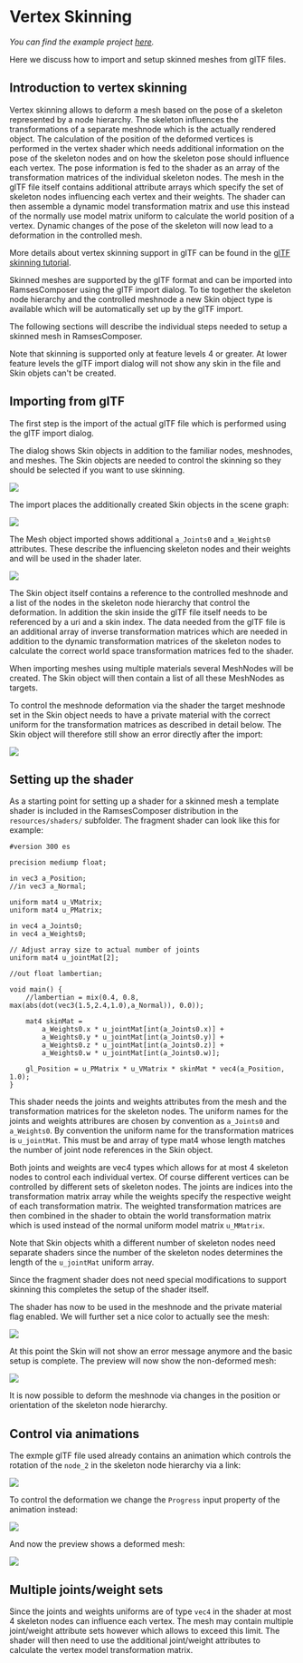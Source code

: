 <!--
SPDX-License-Identifier: MPL-2.0

This file is part of Ramses Composer
(see https://github.com/bmwcarit/ramses-composer-docs).

This Source Code Form is subject to the terms of the Mozilla Public License, v. 2.0.
If a copy of the MPL was not distributed with this file, You can obtain one at http://mozilla.org/MPL/2.0/.
-->
# Vertex Skinning
*You can find the example project [here](https://github.com/bmwcarit/ramses-composer-docs/tree/master/doc/advanced/skinning).*

Here we discuss how to import and setup skinned meshes from glTF files.


## Introduction to vertex skinning 

Vertex skinning allows to deform a mesh based on the pose of a skeleton represented by a node hierarchy. The skeleton influences the transformations of a separate meshnode which is the actually rendered object. The calculation of the position of the deformed vertices is performed in the vertex shader which needs additional information on the pose of the skeleton nodes and on how the skeleton pose should influence each vertex. The pose information is fed to the shader as an array of the transformation matrices of the individual skeleton nodes. The mesh in the glTF file itself contains additional attribute arrays which specify the set of skeleton nodes influencing each vertex and their weights. The shader can then assemble a dynamic model transformation matrix and use this instead of the normally use model matrix uniform to calculate the world position of a vertex. Dynamic changes of the pose of the skeleton will now lead to a deformation in the controlled mesh. 

More details about vertex skinning support in glTF can be found in the [glTF skinning tutorial](https://github.com/KhronosGroup/glTF-Tutorials/blob/master/gltfTutorial/gltfTutorial_020_Skins.md).

Skinned meshes are supported by the glTF format and can be imported into RamsesComposer using the glTF import dialog. To tie together the skeleton node hierarchy and the controlled meshnode a new Skin object type is available which will be automatically set up by the glTF import.

The following sections will describe the individual steps needed to setup a skinned mesh in RamsesComposer.

Note that skinning is supported only at feature levels 4 or greater. At lower feature levels the glTF import dialog will not show any skin in the file and Skin objets can't be created.

## Importing from glTF

The first step is the import of the actual glTF file which is performed using the glTF import dialog.

The dialog shows Skin objects in addition to the familiar nodes, meshnodes, and meshes. The Skin objects are needed to control the skinning so they should be selected if you want to use skinning.

![](./docs/import-dialog.png)

The import places the additionally created Skin objects in the scene graph:

![](./docs/scenegraph-with-skin.png)

The Mesh object imported shows additional `a_Joints0` and `a_Weights0` attributes. These describe the influencing skeleton nodes and their weights and will be used in the shader later.

![](./docs/mesh-property-browser.png)

The Skin object itself contains a reference to the controlled meshnode and a list of the nodes in the skeleton node hierarchy that control the deformation. In addition the skin inside the glTF file itself needs to be referenced by a uri and a skin index. The data needed from the glTF file is an additional array of inverse transformation matrices which are needed in addition to the dynamic transformation matrices of the skeleton nodes to calculate the correct world space transformation matrices fed to the shader.

When importing meshes using multiple materials several MeshNodes will be created. The Skin object will then contain a list of all these MeshNodes as targets.

To control the meshnode deformation via the shader the target meshnode set in the Skin object needs to have a private material with the correct uniform for the transformation matrices as described in detail below. The Skin object will therefore still show an error directly after the import:

![](./docs/skin-property-browser.png)


## Setting up the shader

As a starting point for setting up a shader for a skinned mesh a template shader is included in the RamsesComposer distribution in the `resources/shaders/` subfolder. The fragment shader can look like this for example:

```
#version 300 es

precision mediump float;

in vec3 a_Position;
//in vec3 a_Normal;

uniform mat4 u_VMatrix;
uniform mat4 u_PMatrix;

in vec4 a_Joints0;
in vec4 a_Weights0;

// Adjust array size to actual number of joints
uniform mat4 u_jointMat[2];

//out float lambertian;

void main() {
	//lambertian = mix(0.4, 0.8, max(abs(dot(vec3(1.5,2.4,1.0),a_Normal)), 0.0));

	mat4 skinMat = 
		a_Weights0.x * u_jointMat[int(a_Joints0.x)] +
		a_Weights0.y * u_jointMat[int(a_Joints0.y)] +
		a_Weights0.z * u_jointMat[int(a_Joints0.z)] +
		a_Weights0.w * u_jointMat[int(a_Joints0.w)];

    gl_Position = u_PMatrix * u_VMatrix * skinMat * vec4(a_Position, 1.0);
}
```

This shader needs the joints and weights attributes from the mesh and the transformation matrices for the skeleton nodes. The uniform names for the joints and weights attribures are chosen by convention as `a_Joints0` and `a_Weights0`. By convention the uniform name for the transformation matrices is `u_jointMat`. This must be and array of type mat4 whose length matches the number of joint node references in the Skin object.

Both joints and weights are vec4 types which allows for at most 4 skeleton nodes to control each individual vertex. Of course different vertices can be controlled by different sets of skeleton nodes. The joints are indices into the transformation matrix array while the weights specify the respective weight of each transformation matrix. The weighted transformation matrices are then combined in the shader to obtain the world transformation matrix which is used instead of the normal uniform model matrix `u_MMatrix`.

Note that Skin objects whith a different number of skeleton nodes need separate shaders since the number of the skeleton nodes determines the length of the `u_jointMat` uniform array.

Since the fragment shader does not need special modifications to support skinning this completes the setup of the shader itself.

The shader has now to be used in the meshnode and the private material flag enabled. We will further set a nice color to actually see the mesh:

![](./docs/meshnode-property-browser.png)

At this point the Skin will not show an error message anymore and the basic setup is complete. The preview will now show the non-deformed mesh:

![](./docs/preview-1.png)


It is now possible to deform the meshnode via changes in the position or orientation of the skeleton node hierarchy.


## Control via animations

The exmple glTF file used already contains an animation which controls the rotation of the `node_2` in the skeleton node hierarchy via a link:

![](./docs/node-property-browser.png)

To control the deformation we change the `Progress` input property of the animation instead:

![](./docs/animation-property-browser.png)

And now the preview shows a deformed mesh:

![](./docs/preview-2.png)


## Multiple joints/weight sets

Since the joints and weights uniforms are of type `vec4` in the shader at most 4 skeleton nodes can influence each vertex. The mesh may contain multiple joint/weight attribute sets however which allows to exceed this limit. The shader will then need to use the additional joint/weight attributes to calculate the vertex model transformation matrix.

